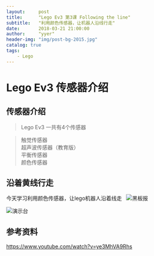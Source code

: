 ```yaml
---
layout:     post
title:      "Lego Ev3 第3课 Following the line"
subtitle:   "利用颜色传感器，让机器人沿线行走"
date:       2018-03-21 21:00:00
author:     "yyer"
header-img: "img/post-bg-2015.jpg"
catalog: true
tags:
    - Lego
---
```

# Lego Ev3 传感器介绍
## 传感器介绍
>Lego Ev3 一共有4个传感器

>触觉传感器  
>超声波传感器（教育版）  
>平衡传感器  
>颜色传感器

## 沿着黄线行走
今天学习利用颜色传感器，让lego机器人沿着线走  
![黑板报](https://yyer.github.io/img/lego-ev3-20180321-1.jpg)


![演示台](https://yyer.github.io/img/lego-ev3-20180321-2.jpg)


## 参考资料
https://www.youtube.com/watch?v=ye3MhVA9Rhs
